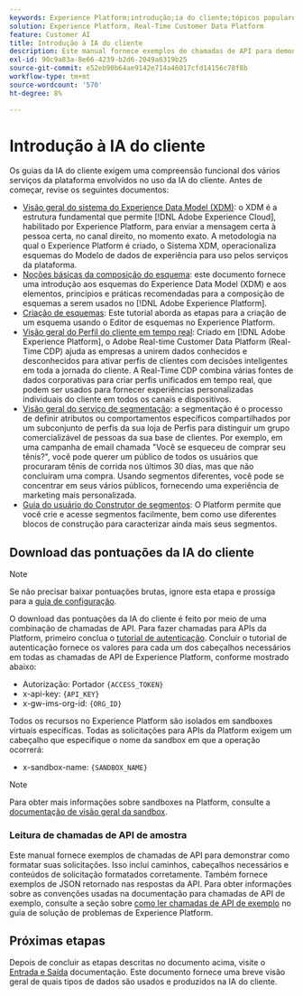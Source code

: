 ```yaml
---
keywords: Experience Platform;introdução;ia do cliente;tópicos populares;getting started;customer ai;popular topics
solution: Experience Platform, Real-Time Customer Data Platform
feature: Customer AI
title: Introdução à IA do cliente
description: Este manual fornece exemplos de chamadas de API para demonstrar como formatar suas solicitações. Isso inclui caminhos, cabeçalhos necessários e cargas de solicitação formatadas corretamente.
exl-id: 90c9a83a-8e66-4239-b2d6-2049a6319b25
source-git-commit: e52eb90b64ae9142e714a46017cfd14156c78f8b
workflow-type: tm+mt
source-wordcount: '570'
ht-degree: 8%

---
```


# Introdução à IA do cliente

Os guias da IA do cliente exigem uma compreensão funcional dos vários serviços da plataforma envolvidos no uso da IA do cliente. Antes de começar, revise os seguintes documentos:

- [Visão geral do sistema do Experience Data Model (XDM)](../../xdm/home.md): o XDM é a estrutura fundamental que permite [!DNL Adobe Experience Cloud], habilitado por Experience Platform, para enviar a mensagem certa à pessoa certa, no canal direito, no momento exato. A metodologia na qual o Experience Platform é criado, o Sistema XDM, operacionaliza esquemas do Modelo de dados de experiência para uso pelos serviços da plataforma.
- [Noções básicas da composição do esquema](../../xdm/schema/composition.md): este documento fornece uma introdução aos esquemas do Experience Data Model (XDM) e aos elementos, princípios e práticas recomendadas para a composição de esquemas a serem usados no [!DNL Adobe Experience Platform].
- [Criação de esquemas](../../xdm/tutorials/create-schema-ui.md): Este tutorial aborda as etapas para a criação de um esquema usando o Editor de esquemas no Experience Platform.
- [Visão geral do Perfil do cliente em tempo real](../../rtcdp/overview.md): Criado em [!DNL Adobe Experience Platform], o Adobe Real-time Customer Data Platform (Real-Time CDP) ajuda as empresas a unirem dados conhecidos e desconhecidos para ativar perfis de clientes com decisões inteligentes em toda a jornada do cliente. A Real-Time CDP combina várias fontes de dados corporativas para criar perfis unificados em tempo real, que podem ser usados para fornecer experiências personalizadas individuais do cliente em todos os canais e dispositivos.
- [Visão geral do serviço de segmentação](../../segmentation/home.md): a segmentação é o processo de definir atributos ou comportamentos específicos compartilhados por um subconjunto de perfis da sua loja de Perfis para distinguir um grupo comercializável de pessoas da sua base de clientes. Por exemplo, em uma campanha de email chamada &quot;Você se esqueceu de comprar seu tênis?&quot;, você pode querer um público de todos os usuários que procuraram tênis de corrida nos últimos 30 dias, mas que não concluíram uma compra. Usando segmentos diferentes, você pode se concentrar em seus vários públicos, fornecendo uma experiência de marketing mais personalizada.
- [Guia do usuário do Construtor de segmentos](../../segmentation/tutorials/create-a-segment.md): O Platform permite que você crie e acesse segmentos facilmente, bem como use diferentes blocos de construção para caracterizar ainda mais seus segmentos.

## Download das pontuações da IA do cliente

>[!NOTE]
>
>Se não precisar baixar pontuações brutas, ignore esta etapa e prossiga para a [guia de configuração](./user-guide/configure.md).

O download das pontuações da IA do cliente é feito por meio de uma combinação de chamadas de API. Para fazer chamadas para APIs da Platform, primeiro conclua o [tutorial de autenticação](https://www.adobe.com/go/platform-api-authentication-en). Concluir o tutorial de autenticação fornece os valores para cada um dos cabeçalhos necessários em todas as chamadas de API de Experience Platform, conforme mostrado abaixo:

- Autorização: Portador `{ACCESS_TOKEN}`
- x-api-key: `{API_KEY}`
- x-gw-ims-org-id: `{ORG_ID}`

Todos os recursos no Experience Platform são isolados em sandboxes virtuais específicas. Todas as solicitações para APIs da Platform exigem um cabeçalho que especifique o nome da sandbox em que a operação ocorrerá:

- x-sandbox-name: `{SANDBOX_NAME}`

>[!NOTE]
>
>Para obter mais informações sobre sandboxes na Platform, consulte a [documentação de visão geral da sandbox](../../sandboxes/home.md).

### Leitura de chamadas de API de amostra

Este manual fornece exemplos de chamadas de API para demonstrar como formatar suas solicitações. Isso inclui caminhos, cabeçalhos necessários e conteúdos de solicitação formatados corretamente. Também fornece exemplos de JSON retornado nas respostas da API. Para obter informações sobre as convenções usadas na documentação para chamadas de API de exemplo, consulte a seção sobre [como ler chamadas de API de exemplo](../../landing/troubleshooting.md) no guia de solução de problemas de Experience Platform.

## Próximas etapas

Depois de concluir as etapas descritas no documento acima, visite o [Entrada e Saída](./data-requirements.md) documentação. Este documento fornece uma breve visão geral de quais tipos de dados são usados e produzidos na IA do cliente.
